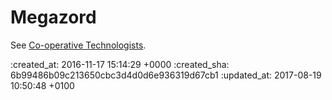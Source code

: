 # Megazord

See [Co-operative Technologists](/co-operative-technologists).

:created_at: 2016-11-17 15:14:29 +0000
:created_sha: 6b99486b09c213650cbc3d4d0d6e936319d67cb1
:updated_at: 2017-08-19 10:50:48 +0100
